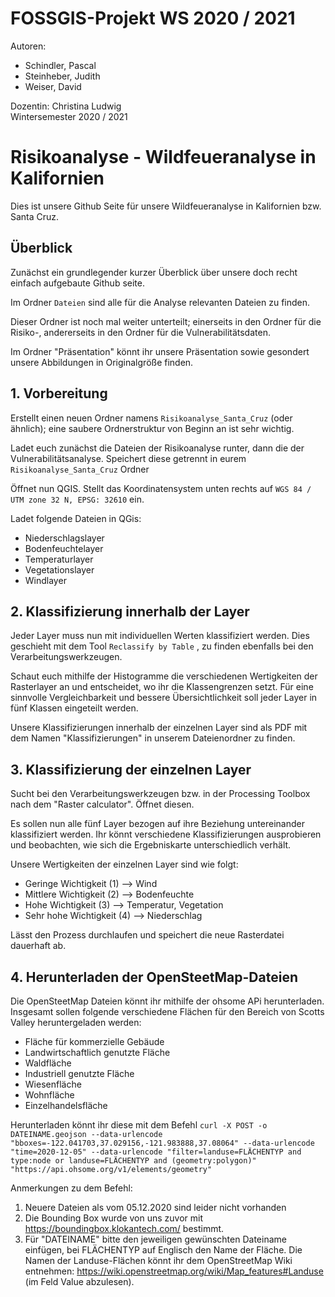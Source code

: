 # FOSSGIS-Projekt WS 2020 / 2021

Autoren: 
- Schindler, Pascal
- Steinheber, Judith
- Weiser, David <br/>

Dozentin: Christina Ludwig <br/>
Wintersemester 2020 / 2021 <br/>


# Risikoanalyse - Wildfeueranalyse in Kalifornien <br/>


Dies ist unsere Github Seite für unsere Wildfeueranalyse in Kalifornien bzw. Santa Cruz.


## Überblick

Zunächst ein grundlegender kurzer Überblick über unsere doch recht einfach aufgebaute Github seite. <br/>

Im Ordner `Dateien` sind alle für die Analyse relevanten Dateien zu finden. <br/>

Dieser Ordner ist noch mal weiter unterteilt; einerseits in den Ordner für die Risiko-, andererseits in den Ordner für die Vulnerabilitätsdaten.

Im Ordner "Präsentation" könnt ihr unsere Präsentation sowie gesondert unsere Abbildungen in Originalgröße finden.

## 1. Vorbereitung

Erstellt einen neuen Ordner namens `Risikoanalyse_Santa_Cruz` (oder ähnlich); eine saubere Ordnerstruktur von Beginn an ist sehr wichtig.

Ladet euch zunächst die Dateien der Risikoanalyse runter, dann die der Vulnerabilitätsanalyse. Speichert diese getrennt in eurem `Risikoanalyse_Santa_Cruz` Ordner

Öffnet nun QGIS. Stellt das Koordinatensystem unten rechts auf `WGS 84 / UTM zone 32 N, EPSG: 32610` ein.

Ladet folgende Dateien in QGis: <br/>
- Niederschlagslayer
- Bodenfeuchtelayer
- Temperaturlayer
- Vegetationslayer
- Windlayer

## 2. Klassifizierung innerhalb der Layer

Jeder Layer muss nun mit individuellen Werten klassifiziert werden. Dies geschieht mit dem Tool `Reclassify by Table` , zu finden ebenfalls bei den Verarbeitungswerkzeugen.

Schaut euch mithilfe der Histogramme die verschiedenen Wertigkeiten der Rasterlayer an und entscheidet, wo ihr die Klassengrenzen setzt. Für eine sinnvolle Vergleichbarkeit und bessere Übersichtlichkeit soll jeder Layer in fünf Klassen eingeteilt werden.

Unsere Klassifizierungen innerhalb der einzelnen Layer sind als PDF mit dem Namen "Klassifizierungen" in unserem Dateienordner zu finden.

## 3. Klassifizierung der einzelnen Layer

Sucht bei den Verarbeitungswerkzeugen bzw. in der Processing Toolbox nach dem "Raster calculator". Öffnet diesen.

Es sollen nun alle fünf Layer bezogen auf ihre Beziehung untereinander klassifiziert werden. Ihr könnt verschiedene Klassifizierungen ausprobieren und beobachten, wie sich die Ergebniskarte unterschiedlich verhält.

Unsere Wertigkeiten der einzelnen Layer sind wie folgt:

- Geringe Wichtigkeit (1) --> Wind
- Mittlere Wichtigkeit (2) --> Bodenfeuchte
- Hohe Wichtigkeit (3) --> Temperatur, Vegetation
- Sehr hohe Wichtigkeit (4) --> Niederschlag


Lässt den Prozess durchlaufen und speichert die neue Rasterdatei dauerhaft ab.

## 4. Herunterladen der OpenSteetMap-Dateien

Die OpenSteetMap Dateien könnt ihr mithilfe der ohsome APi herunterladen.
Insgesamt sollen folgende verschiedene Flächen für den Bereich von Scotts Valley heruntergeladen werden:

- Fläche für kommerzielle Gebäude
- Landwirtschaftlich genutzte Fläche
- Waldfläche
- Industriell genutzte Fläche
- Wiesenfläche
- Wohnfläche
- Einzelhandelsfläche

Herunterladen könnt ihr diese mit dem Befehl `curl -X POST -o DATEINAME.geojson --data-urlencode "bboxes=-122.041703,37.029156,-121.983888,37.08064" --data-urlencode "time=2020-12-05" --data-urlencode "filter=landuse=FLÄCHENTYP and type:node or landuse=FLÄCHENTYP and (geometry:polygon)" "https://api.ohsome.org/v1/elements/geometry"`

Anmerkungen zu dem Befehl:
1. Neuere Dateien als vom 05.12.2020 sind leider nicht vorhanden
2. Die Bounding Box wurde von uns zuvor mit https://boundingbox.klokantech.com/ bestimmt.
3. Für "DATEINAME" bitte den jeweiligen gewünschten Dateiname einfügen, bei FLÄCHENTYP auf Englisch den Name der Fläche. Die Namen der Landuse-Flächen könnt ihr dem OpenStreetMap Wiki entnehmen: 
https://wiki.openstreetmap.org/wiki/Map_features#Landuse (im Feld Value abzulesen).
